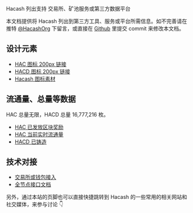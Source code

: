 Hacash 列出支持
交易所、矿池服务或第三方数据平台



本文档提供将 Hacash 列出到第三方工具、服务或平台所需信息。如不完善请在推特 <a href="https://twitter.com/hacashorg" target="_blank">@HacashOrg</a> 下留言，或直接在 <a href="https://github.com/hacash/www/blob/master/v2.0/doc/zh/list-info.md" target="_blank">Github</a> 里提交 commit 来修改本文档。


## 设计元素

- [HAC 图标 200px 链接](https://hacash.org/cssimg/logo/hac_200.png)
- [HACD 图标 200px 链接](https://hacash.org/cssimg/logo/hacd_200.png)
- [Hacash 图标素材](/design)


## 流通量、总量等数据

HAC 总量无限，HACD 总量 16,777,216 枚。

- [HAC 已发放区块奖励](https://explorer.hacash.org/api/total/total_reward_number)
- [HAC 当前实时流通量](https://explorer.hacash.org/api/total/current_circulation_number)
- [HACD 已铸造](https://explorer.hacash.org/api/total/hacd_circulation_number)

## 技术对接

- [交易所或钱包接入](/development)
- [全节点接口文档](https://github.com/hacash/doc-chinese/blob/main/service/rpc_api_doc.md)

另外，通过本站的页脚也可以直接快捷跳转到 Hacash 的一些常用的相关网站和社交媒体，来参与讨论 👇



